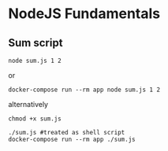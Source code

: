 # NodeJS Fundamentals

## Sum script

    node sum.js 1 2
    
or

    docker-compose run --rm app node sum.js 1 2

alternatively

    chmod +x sum.js
    
    ./sum.js #treated as shell script
    docker-compose run --rm app ./sum.js
